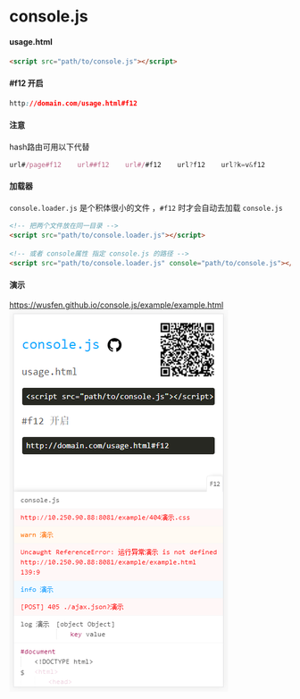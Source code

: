 # console.js

#### usage.html ####
```html
<script src="path/to/console.js"></script>
```

#### #f12 开启 ####
```css
http://domain.com/usage.html#f12
```

#### 注意 ####
hash路由可用以下代替
```javascript
url#/page#f12    url##f12    url#/#f12    url?f12    url?k=v&f12
 ```

#### 加载器 ####
```console.loader.js``` 是个积体很小的文件 ，```#f12``` 时才会自动去加载 ```console.js```  

```html
<!-- 把两个文件放在同一目录 -->
<script src="path/to/console.loader.js"></script>

<!-- 或者 console属性 指定 console.js 的路径 -->
<script src="path/to/console.loader.js" console="path/to/console.js"></script>
```

#### 演示 ####
https://wusfen.github.io/console.js/example/example.html  
![console](example/example.png)  
